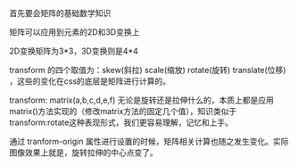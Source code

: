 首先要会矩阵的基础数学知识

矩阵可以应用到元素的2D和3D变换上

2D变换矩阵为3\*3，3D变换则是4\*4

transform 的四个取值为：skew(斜拉) scale(缩放) rotate(旋转) translate(位移) ，这些的变化在css的底层是矩阵进行计算的。

transform: matrix(a,b,c,d,e,f) 无论是旋转还是拉伸什么的，本质上都是应用matrix()方法实现的（修改matrix方法的固定几个值），知识类似于transform:rotate这种表现形式，我们更容易理解，记忆和上手。

通过 tranform-origin 属性进行设置的时候，矩阵相关计算也随之发生变化。实际图像效果上就是，旋转拉伸的中心点变了。